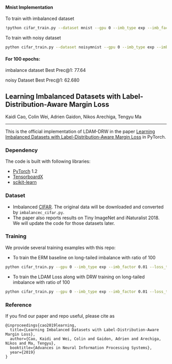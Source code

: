 #### Mnist Implementation
To train with imbalanced dataset
```bash
!python cifar_train.py --dataset mnist --gpu 0 --imb_type exp --imb_factor 0.01 --loss_type LDAM --train_rule DRW --epochs 100
```

To train with noisy dataset
```bash
python cifar_train.py --dataset noisymnist --gpu 0 --imb_type exp --imb_factor 0.01 --loss_type LDAM --train_rule DRW --epochs 100
```

#### For 100 epochs:
imbalance dataset
Best Prec@1: 77.64

noisy Dataset
Best Prec@1: 62.680

## Learning Imbalanced Datasets with Label-Distribution-Aware Margin Loss 
Kaidi Cao, Colin Wei, Adrien Gaidon, Nikos Arechiga, Tengyu Ma
_________________

This is the official implementation of LDAM-DRW in the paper [Learning Imbalanced Datasets with Label-Distribution-Aware Margin Loss](https://arxiv.org/pdf/1906.07413.pdf) in PyTorch.

### Dependency

The code is built with following libraries:

- [PyTorch](https://pytorch.org/) 1.2
- [TensorboardX](https://github.com/lanpa/tensorboardX)
- [scikit-learn](https://scikit-learn.org/stable/)

### Dataset

- Imbalanced [CIFAR](https://www.cs.toronto.edu/~kriz/cifar.html). The original data will be downloaded and converted by `imbalancec_cifar.py`.
- The paper also reports results on Tiny ImageNet and iNaturalist 2018. We will update the code for those datasets later.

### Training 

We provide several training examples with this repo:

- To train the ERM baseline on long-tailed imbalance with ratio of 100

```bash
python cifar_train.py --gpu 0 --imb_type exp --imb_factor 0.01 --loss_type CE --train_rule None
```

- To train the LDAM Loss along with DRW training on long-tailed imbalance with ratio of 100

```bash
python cifar_train.py --gpu 0 --imb_type exp --imb_factor 0.01 --loss_type LDAM --train_rule DRW
```


### Reference

If you find our paper and repo useful, please cite as

```
@inproceedings{cao2019learning,
  title={Learning Imbalanced Datasets with Label-Distribution-Aware Margin Loss},
  author={Cao, Kaidi and Wei, Colin and Gaidon, Adrien and Arechiga, Nikos and Ma, Tengyu},
  booktitle={Advances in Neural Information Processing Systems},
  year={2019}
}
```
